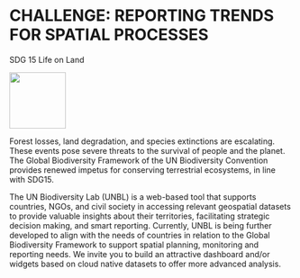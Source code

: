 # CHALLENGE: REPORTING TRENDS FOR SPATIAL PROCESSES 

SDG 15 Life on Land 

<img src="https://github.com/unepwcmc/unbl-cloudnativehacks/assets/141819111/36de6e41-b173-4c1d-a9a2-f1f17fcf1d74" height="100"/>

Forest losses, land degradation, and species extinctions are escalating. These events pose severe threats to the survival of people and the planet. The Global Biodiversity Framework of the UN Biodiversity Convention provides renewed impetus for conserving terrestrial ecosystems, in line with SDG15. 
  
The UN Biodiversity Lab (UNBL) is a web-based tool that supports countries, NGOs, and civil society in accessing relevant geospatial datasets to provide valuable insights about their territories, facilitating strategic decision making, and smart reporting. Currently, UNBL is being further developed to align with the needs of countries in relation to the Global Biodiversity Framework to support spatial planning, monitoring and reporting needs. We invite you to build an attractive dashboard and/or widgets based on cloud native datasets to offer more advanced analysis. 


